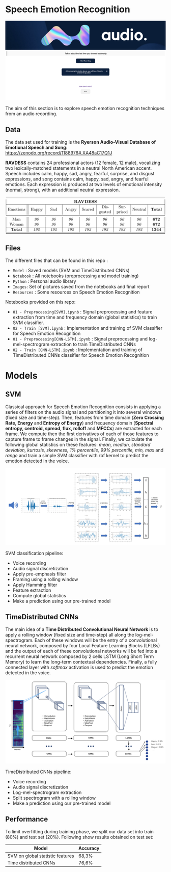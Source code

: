 # Speech Emotion Recognition

![image](../WebApp/static/images/Screenshot/audio.png)

The aim of this section is to explore speech emotion recognition techniques from an audio recording.

## Data

The data set used for training is the **Ryerson Audio-Visual Database of Emotional Speech and Song**: https://zenodo.org/record/1188976#.XA48aC17Q1J

 **RAVDESS** contains 24 professional actors (12 female, 12 male), vocalizing two lexically-matched statements in a neutral North American accent. Speech includes calm, happy, sad, angry, fearful, surprise, and disgust expressions, and song contains calm, happy, sad, angry, and fearful emotions. Each expression is produced at two levels of emotional intensity (normal, strong), with an additional neutral expression.

 ![image](Images/RAVDESS.png)


## Files

The different files that can be found in this repo :
- `Model` : Saved models (SVM and TimeDistributed CNNs)
- `Notebook` : All notebooks (preprocessing and model training)
- `Python` : Personal audio library
- `Images`: Set of pictures saved from the notebooks and final report
- `Resources` : Some resources on Speech Emotion Recognition

Notebooks provided on this repo:
- `01 - Preprocessing[SVM].ipynb` : Signal preprocessing and feature extraction from time and frequency domain (global statistics) to train SVM classifier.
- `02 - Train [SVM].ipynb` : Implementation and training of SVM classifier for Speech Emotion Recognition
- `01 - Preprocessing[CNN-LSTM].ipynb` :  Signal preprocessing and log-mel-spectrogram extraction to train TimeDistributed CNNs
- `02 - Train [CNN-LSTM].ipynb` : Implementation and training of TimeDistributed CNNs classifier for Speech Emotion Recognition


# Models

## SVM

Classical approach for Speech Emotion Recognition consists in applying a series of filters on the audio signal and partitioning it into several windows (fixed size and time-step). Then, features from time domain (**Zero Crossing Rate, Energy** and **Entropy of Energy**) and frequency domain (**Spectral entropy, centroid, spread, flux, rolloff** and **MFCCs**) are extracted for each frame. We compute then the first derivatives of each of those features to capture frame to frame changes in the signal. Finally, we calculate the following global statistics on these features: *mean, median, standard deviation, kurtosis, skewness, 1% percentile, 99% percentile, min, max* and *range* and train a simple SVM classifier with rbf kernel to predict the emotion detected in the voice.

 ![image](Images/features_stats.png)

SVM classification pipeline:
- Voice recording
- Audio signal discretization
- Apply pre-emphasis filter
- Framing using a rolling window
- Apply Hamming filter
- Feature extraction
- Compute global statistics
- Make a prediction using our pre-trained model


## TimeDistributed CNNs

The main idea of a **Time Distributed Convolutional Neural Network** is to apply a rolling window (fixed size and time-step) all along the log-mel-spectrogram. Each of these windows will be the entry of a convolutional neural network, composed by four Local Feature Learning Blocks (LFLBs) and the output of each of these convolutional networks will be fed into a recurrent neural network composed by 2 cells LSTM (Long Short Term Memory) to learn the long-term contextual dependencies. Finally, a fully connected layer with *softmax* activation is used to predict the emotion detected in the voice.

 ![image](Images/sound_pipeline.png)

TimeDistributed CNNs pipeline:
- Voice recording
- Audio signal discretization
- Log-mel-spectrogram extraction
- Split spectrogram with a rolling window
- Make a prediction using our pre-trained model


## Performance

To limit overfitting during training phase, we split our data set into train (80%) and test set (20%). Following show results obtained on test set:

|       Model                             |   Accuracy    |
|-----------------------------------------|---------------|
| SVM on global statistic features        |     68,3%     |
| Time distributed CNNs                   |     76,6%     |

